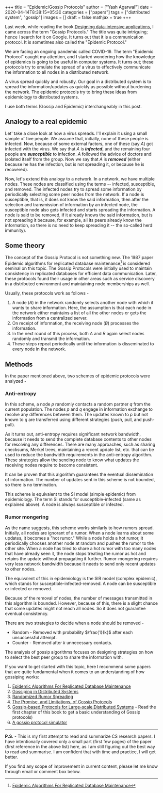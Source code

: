 +++
title = "Epidemic/Gossip Protocols"
author = ["Yash Agarwal"]
date = 2020-04-14T8:38:15+05:30
categories = ["papers"]
tags = ["distributed system", "gossip"]
images = []
draft = false
mathjax = true
+++

Last week, while reading the book [Designing data-intensive applications](https://www.goodreads.com/book/show/34646879-designing-data-intensive-applications), I came across the term "Gossip Protocols." The title was quite intriguing; hence I search for it on Google. It turns out that it is a communication protocol. It is sometimes also called the "Epidemic Protocol."

We are facing an ongoing pandemic called COVID-19. The term "Epidemic Protocol" caught my attention, and I started wondering how the knowledge of epidemics is going to be useful in computer systems. It turns out; these protocols try to emulate the spread of a virus to effectively communicate the information to all nodes in a distributed network.

A virus spread quickly and robustly. Our goal in a distributed system is to spread the information/updates as quickly as possible without burdening the network. The epidemic protocols try to bring these ideas from epidemiology to distributed systems.

I use both terms (Gossip and Epidemic) interchangeably in this post.

## Analogy to a real epidemic
Let' take a close look at how a virus spreads. I'll explain it using a small sample of five people. We assume that, initially, none of these people is infected. Now, because of some external factors, one of these (say $A$) got infected with the virus. We say that $A$ is ***infected***, and the remaining four people are ***susceptible*** to infection. $A$ followed the advice of doctors and isolated itself from the group. Now we say that $A$ is ***removed*** (either because he has the infection, but is not spreading it, or because he is recovered). 

Now, let's extend this analogy to a network. In a network, we have multiple nodes. These nodes are classified using the terms -- infected, susceptible, and removed. The infected nodes try to spread some information by periodically selecting some peer nodes from the network. If a node is susceptible, that is, it does not know the said information, then after the selection and transmission of information by an infected node, the susceptible node also gets infected and starts spreading the information. A node is said to be removed, if it already knows the said information, but is not spreading it because, for example, all its peers already know the information, so there is no need to keep spreading it -- the so-called herd immunity).

## Some theory
The concept of the Gossip Protocol is not something new. The 1987 paper Epidemic algorithms for replicated database maintenance[^1] is considered seminal on this topic. The Gossip Protocols were initially used to maintain consistency in replicated databases for efficient data communication. Later, these protocols found their usage in other areas such as service discovery in a distributed environment and maintaining node memberships as well.

Usually, these protocols work as follows -
1. A node ($A$) in the network randomly selects another node with which it wants to share information. Here, the assumption is that each node in the network either maintains a list of all the other nodes or gets the information from a centralized server.
2. On receipt of information, the receiving node ($B$) processes the information.
3. In the next round of this process, both $A$ and $B$ again select nodes randomly and transmit the information.
4. These steps repeat periodically until the information is disseminated to every node in the network.

## Methods

In the paper mentioned above, two schemes of epidemic protocols were analyzed -
### Anti-entropy
In this scheme, a node $p$ randomly contacts a random partner $q$ from the current population. The nodes $p$ and $q$ engage in information exchange to resolve any differences between them. The updates known to $p$ but not known to $q$ are transferred using different strategies (push, pull, and push-pull).
    
 As it turns out, anti-entropy requires significant network bandwidth, because it needs to send the complete database contents to other nodes for resolving any differences. There are many approaches, such as sharing checksums, Merkel trees, maintaining a recent update list, etc. that can be used to reduce the bandwidth requirements in the anti-entropy algorithm. These strategies allow the sending node to know what updates the receiving nodes require to become consistent.
    
 It can be proven that this algorithm guarantees the eventual dissemination of information. The number of updates sent in this scheme is not bounded, so there is no termination. 
    
 This scheme is equivalent to the SI model (simple epidemic) from epidemiology. The term SI stands for susceptible-infected (same as explained above). A node is always susceptible or infected.
  
### Rumor mongering
As the name suggests, this scheme works similarly to how rumors spread. Initially, all nodes are ignorant of a rumor. When a node learns about some updates, it becomes a "hot rumor." While a node holds a hot rumor, it periodically chooses another node at random and pushes the rumor to the other site. When a node has tried to share a hot rumor with too many nodes that have already seen it, the node stops treating the rumor as hot and retains the update without propagating it further. Rumor-mongering requires very less network bandwidth because it needs to send only recent updates to other nodes.
    
The equivalent of this in epidemiology is the SIR model (complex epidemic), which stands for susceptible-infected-removed. A node can be susceptible or infected or removed.
    
Because of the removal of nodes, the number of messages transmitted in this algorithm is bounded. However, because of this, there is a slight chance that some updates might not reach all nodes. So it does not guarantee eventual consistency.
        
 There are two strategies to decide when a node should be removed - 
 - Random - Removed with probability $\frac{1}{k}$ after each unsuccessful attempt.
 - Counter - Removed after $k$ unnecessary contacts. 

The analysis of gossip algorithms focuses on designing strategies on how to select the best peer group to share the information with.

If you want to get started with this topic, here I recommend some papers that are quite fundamental when it comes to an understanding of how gossiping works:
1. [Epidemic Algorithms For Replicated Database Maintenance](https://dl.acm.org/doi/10.1145/41840.41841)
2. [Gossiping in Distributed Systems](https://www.distributed-systems.net/my-data/papers/2007.osr.pdf)
3. [Randomized Rumor Spreading](http://archive.cone.informatik.uni-freiburg.de/pubs/rumor.pdf)
4. [The Promise, and Limitations, of Gossip Protocols](https://research.cs.cornell.edu/projects/Quicksilver/public_pdfs/2007PromiseAndLimitations.pdf)
5. [Gossip-based Protocols for Large-scale Distributed Systems](http://www.inf.u-szeged.hu/~jelasity/dr/doktori-mu.pdf) - Read the first chapter of this book to get a basic understanding of Gossip protocols)
6. [A gossip protocol simulator](https://flopezluis.github.io/gossip-simulator)
---

**P.S.** - This is my first attempt to read and summarize CS research papers. I have intentionally covered only a small part (first few pages) of the paper (first reference in the above list) here, as I am still figuring out the best way to read and summarise. I am confident that with time and practice, I will get better.

If you find any scope of improvement in current content, please let me know through email or comment box below.

[^1]: [Epidemic Algorithms For Replicated Database Maintenance](https://dl.acm.org/doi/10.1145/41840.41841)
